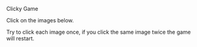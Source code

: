 Clicky Game 

Click on the images below.

Try to click each image once, if you click the same image twice the game will restart.

